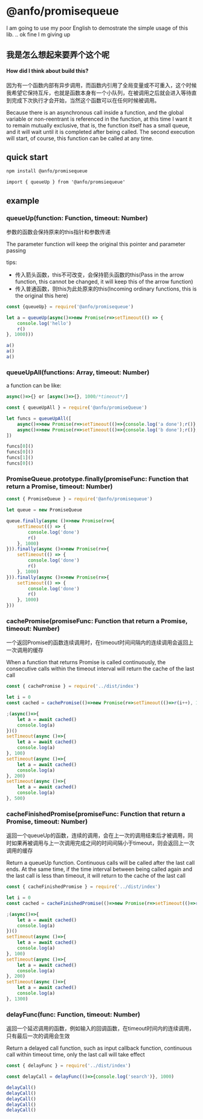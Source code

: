 # @anfo/promisequeue

I am going to use my poor English to demostrate the simple usage of this lib. .. ok fine I m giving up

## 我是怎么想起来要弄个这个呢

#### How did I think about build this?

因为有一个函数内部有异步调用，而函数内引用了全局变量或不可重入，这个时候我希望它保持互斥，也就是函数本身有一个小队列，在被调用之后就会进入等待直到完成下次执行才会开始，当然这个函数可以在任何时候被调用。

Because there is an asynchronous call inside a function, and the global variable or non-reentrant is referenced in the function, at this time I want it to remain mutually exclusive, that is, the function itself has a small queue, and it will wait until it is completed after being called. The second execution will start, of course, this function can be called at any time.

## quick start

```bash
npm install @anfo/promisequeue
```

```
import { queueUp } from '@anfo/promsiequeue' 
```

## example

### queueUp(function: Function, timeout: Number)

参数的函数会保持原来的this指针和参数传递

The parameter function will keep the original this pointer and parameter passing

tips: 
- 传入箭头函数，this不可改变，会保持箭头函数的this(Pass in the arrow function, this cannot be changed, it will keep this of the arrow function)
- 传入普通函数，则this为此处原来的this(Incoming ordinary functions, this is the original this here)

```javascript
const {queueUp} = require('@anfo/promisequeue')

let a = queueUp(async()=>new Promise(r=>setTimeout(() => {
    console.log('hello')
    r()
}, 1000)))

a()
a()
a()
```

### queueUpAll(functions: Array, timeout: Number)

a function can be like: 
```javascript
async()=>{} or [async()=>{}, 1000/*timeout*/]
```

```javascript
const { queueUpAll } = require('@anfo/promiseQueue')

let funcs = queueUpAll([
    async()=>new Promise(r=>setTimeout(()=>{console.log('a done');r()}, 1000)),
    async()=>new Promise(r=>setTimeout(()=>{console.log('b done');r()}, 1000))
])

funcs[0]()
funcs[0]()
funcs[1]()
funcs[0]()
```

### PromiseQueue.prototype.finally(promiseFunc: Function that return a Promise, timeout: Number)

```javascript
const { PromiseQueue } = require('@anfo/promisequeue')

let queue = new PromiseQueue

queue.finally(async ()=>new Promise(r=>{
    setTimeout(() => {
        console.log('done')
        r()
    }, 1000)
})).finally(async ()=>new Promise(r=>{
    setTimeout(() => {
        console.log('done')
        r()
    }, 1000)
})).finally(async ()=>new Promise(r=>{
    setTimeout(() => {
        console.log('done')
        r()
    }, 1000)
}))
```

### cachePromise(promiseFunc: Function that return a Promise, timeout: Number)

一个返回Promise的函数连续调用时，在timeout时间间隔内的连续调用会返回上一次调用的缓存

When a function that returns Promise is called continuously, the consecutive calls within the timeout interval will return the cache of the last call

```javascript
const { cachePromise } = require('../dist/index')

let i = 0
const cached = cachePromise(()=>new Promise(r=>setTimeout(()=>r(i++), 1000)), 200)

;(async()=>{
    let a = await cached()
    console.log(a)
})()
setTimeout(async ()=>{
    let a = await cached()
    console.log(a)
}, 100)
setTimeout(async ()=>{
    let a = await cached()
    console.log(a)
}, 200)
setTimeout(async ()=>{
    let a = await cached()
    console.log(a)
}, 500)
```

### cacheFinishedPromise(promiseFunc: Function that return a Promise, timeout: Number)

返回一个queueUp的函数，连续的调用，会在上一次的调用结束后才被调用，同时如果再被调用与上一次调用完成之间的时间间隔小于timeout，则会返回上一次调用的缓存

Return a queueUp function. Continuous calls will be called after the last call ends. At the same time, if the time interval between being called again and the last call is less than timeout, it will return to the cache of the last call

```javascript
const { cacheFinishedPromise } = require('../dist/index')

let i = 0
const cached = cacheFinishedPromise(()=>new Promise(r=>setTimeout(()=>r(i++), 1000)), 200)

;(async()=>{
    let a = await cached()
    console.log(a)
})()
setTimeout(async ()=>{
    let a = await cached()
    console.log(a)
}, 100)
setTimeout(async ()=>{
    let a = await cached()
    console.log(a)
}, 200)
setTimeout(async ()=>{
    let a = await cached()
    console.log(a)
}, 1300)
```

### delayFunc(func: Function, timeout: Number)

返回一个延迟调用的函数，例如输入的回调函数，在timeout时间内的连续调用，只有最后一次的调用会生效

Return a delayed call function, such as input callback function, continuous call within timeout time, only the last call will take effect

```javascript
const { delayFunc } = require('../dist/index')

const delayCall = delayFunc(()=>{console.log('search')}, 1000)

delayCall()
delayCall()
delayCall()
delayCall()
delayCall()
```